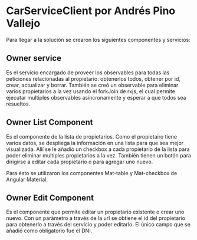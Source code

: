 # CarServiceClient por Andrés Pino Vallejo

Para llegar a la solución se crearon los siguientes componentes y servicios:

## Owner service
Es el servicio encargado de proveer los observables para todas las peticiones relacionadas al propietario: obtenerlos todos, obtener por id, crear, actualizar y borrar. También se creó un observable para eliminar varios propietarios a la vez usando el forkJoin de rxjs, el cual permite ejecutar multiples observables asincronamente y esperar a que todos sea resueltos.

## Owner List Component
Es el componente de la lista de propietarios. Como el propietairo tiene varios datos, se despliega la información en una lista para que sea mejor visualizada. Allí se le añadió un checkbox a cada propietario de la lista para poder eliminar multiples propietarios a la vez. También tienen un botón para dirigirse a editar cada propietario o para agregar uno nuevo.

Para ésto se utilizaron los componentes Mat-table y Mat-checkbox de Angular Material.

## Owner Edit Component
Es el componente que permite editar un propietario existente o crear uno nuevo. Con un parámetro a través de la url se obtiene el id del propietario para obtenerlo a través del servicio y poder editarlo. El único campo que se añadió como obligatorio fue el DNI.